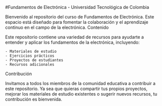 
#Fundamentos de Electrónica - Universidad Tecnológica de Colombia

Bienvenido al repositorio del curso de Fundamentos de Electrónica. Este espacio está diseñado para fomentar la colaboración y el aprendizaje continuo en el campo de la electrónica.
Contenido

Este repositorio contiene una variedad de recursos para ayudarte a entender y aplicar los fundamentos de la electrónica, incluyendo:

    - Materiales de estudio
    - Ejercicios prácticos
    - Proyectos de estudiantes
    - Recursos adicionales

Contribución

Invitamos a todos los miembros de la comunidad educativa a contribuir a este repositorio. Ya sea que quieras compartir tus propios proyectos, mejorar los materiales de estudio existentes o sugerir nuevos recursos, tu contribución es bienvenida.
